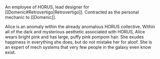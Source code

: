 An employee of HORUS, lead designer for [[Domenic#Retrovertigo|Retrovertigo]]. Contracted as the personal mechanic to [[Domenic]].

Alice is an anomaly within the already anomalous HORUS collective. Within all of the dark and mysterious aesthetic associated with HORUS, Alice wears bright pink and has large, puffy pink pompom hair. She exudes happiness in everything she does, but do not mistake her for aloof. She is an expert of mech systems that very few people in the galaxy even know exist.